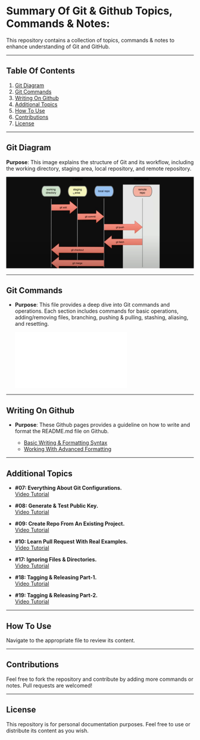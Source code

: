 # Summary Of Git & Github Topics, Commands & Notes:

This repository contains a collection of topics, commands & notes to enhance understanding of Git and GitHub.

---

## Table Of Contents

1. [Git Diagram](#git-diagram)
2. [Git Commands](#git-commands)
3. [Writing On Github](#writing-on-github)
4. [Additional Topics](#additional-topics)
5. [How To Use](#how-to-use)
6. [Contributions](#contributions)
7. [License](#license)

---

## Git Diagram

**Purpose**: This image explains the structure of Git and its workflow, including the working directory, staging area, local repository, and remote repository.
  
  ![View Image](Git%20diagram.PNG)

---

## Git Commands

- **Purpose**: This file provides a deep dive into Git commands and operations. Each section includes commands for basic operations, adding/removing files, branching, pushing & pulling, stashing, aliasing, and resetting.

    ![View File](Git%20commands.txt)

---

## Writing On Github

- **Purpose**: These Github pages provides a guideline on how to write and format the README.md file on Github.

  - [Basic Writing & Formatting Syntax](https://docs.github.com/en/get-started/writing-on-github/getting-started-with-writing-and-formatting-on-github/basic-writing-and-formatting-syntax)
  - [Working With Advanced Formatting](https://docs.github.com/en/get-started/writing-on-github/working-with-advanced-formatting)

---

## Additional Topics

- **#07: Everything About Git Configurations.**  
   [Video Tutorial](https://youtu.be/NWnWIpoFVyU)

- **#08: Generate & Test Public Key.**  
   [Video Tutorial](https://youtu.be/KhYK0cczeSY)

- **#09: Create Repo From An Existing Project.**  
   [Video Tutorial](https://youtu.be/usjh4jj7_nQ)

- **#10: Learn Pull Request With Real Examples.**  
   [Video Tutorial](https://youtu.be/n43bagVuJPU)

- **#17: Ignoring Files & Directories.**  
   [Video Tutorial](https://youtu.be/L8l89nUFggU)

- **#18: Tagging & Releasing Part-1.**  
   [Video Tutorial](https://youtu.be/29z-MTLpg0w)

- **#19: Tagging & Releasing Part-2.**  
   [Video Tutorial](https://youtu.be/hwui2N_DOfc)

---

## How To Use

Navigate to the appropriate file to review its content.

---

## Contributions

Feel free to fork the repository and contribute by adding more commands or notes. Pull requests are welcomed!

---

## License

This repository is for personal documentation purposes. Feel free to use or distribute its content as you wish.
